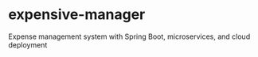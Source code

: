 # expensive-manager
Expense management system with Spring Boot, microservices, and cloud deployment
